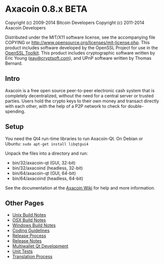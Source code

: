 Axacoin 0.8.x BETA
====================

Copyright (c) 2009-2014 Bitcoin Developers
Copyright (c) 2011-2014 Axacoin Developers

Distributed under the MIT/X11 software license, see the accompanying
file COPYING or http://www.opensource.org/licenses/mit-license.php.
This product includes software developed by the OpenSSL Project for use in the [OpenSSL Toolkit](http://www.openssl.org/). This product includes
cryptographic software written by Eric Young ([eay@cryptsoft.com](mailto:eay@cryptsoft.com)), and UPnP software written by Thomas Bernard.


Intro
---------------------
Axacoin is a free open source peer-to-peer electronic cash system that is
completely decentralized, without the need for a central server or trusted
parties.  Users hold the crypto keys to their own money and transact directly
with each other, with the help of a P2P network to check for double-spending.


Setup
---------------------
You need the Qt4 run-time libraries to run Axacoin-Qt. On Debian or Ubuntu:
	`sudo apt-get install libqtgui4`

Unpack the files into a directory and run:

- bin/32/axacoin-qt (GUI, 32-bit)
- bin/32/axacoind (headless, 32-bit)
- bin/64/axacoin-qt (GUI, 64-bit)
- bin/64/axacoind (headless, 64-bit)

See the documentation at the [Axacoin Wiki](http://axacoin.info)
for help and more information.


Other Pages
---------------------
- [Unix Build Notes](build-unix.md)
- [OSX Build Notes](build-osx.md)
- [Windows Build Notes](build-msw.md)
- [Coding Guidelines](coding.md)
- [Release Process](release-process.md)
- [Release Notes](release-notes.md)
- [Multiwallet Qt Development](multiwallet-qt.md)
- [Unit Tests](unit-tests.md)
- [Translation Process](translation_process.md)
